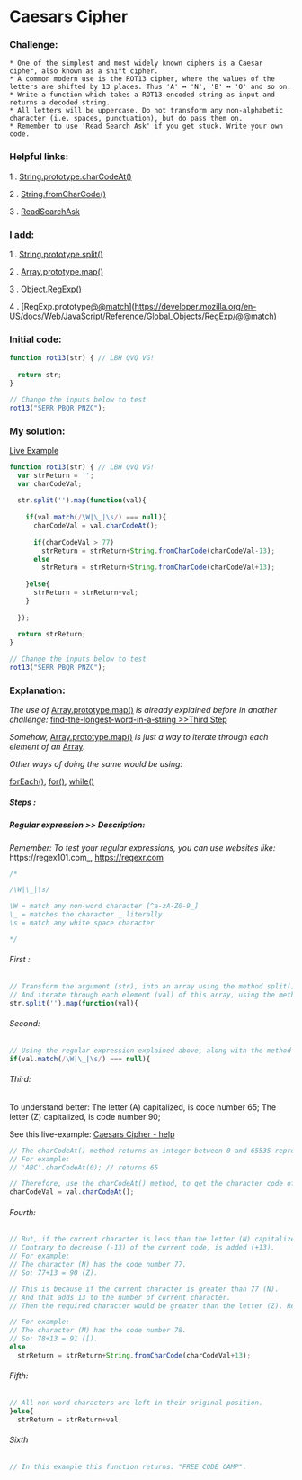 # Caesars Cipher

### Challenge:

	* One of the simplest and most widely known ciphers is a Caesar cipher, also known as a shift cipher. 
	* A common modern use is the ROT13 cipher, where the values of the letters are shifted by 13 places. Thus 'A' ↔ 'N', 'B' ↔ 'O' and so on.
	* Write a function which takes a ROT13 encoded string as input and returns a decoded string.
	* All letters will be uppercase. Do not transform any non-alphabetic character (i.e. spaces, punctuation), but do pass them on.
	* Remember to use 'Read Search Ask' if you get stuck. Write your own code.

### Helpful links:

  1 . [String.prototype.charCodeAt()](https://developer.mozilla.org/en-US/docs/Web/JavaScript/Reference/Global_Objects/String/charCodeAt)
  
  2 . [String.fromCharCode()](https://developer.mozilla.org/en-US/docs/Web/JavaScript/Reference/Global_Objects/String/fromCharCode)
  
  3 . [ReadSearchAsk](https://github.com/FreeCodeCamp/freecodecamp/wiki/FreeCodeCamp-Get-Help)

### I add:

  1 . [String.prototype.split()](https://developer.mozilla.org/en-US/docs/Web/JavaScript/Reference/Global_Objects/String/split)
  
  2 . [Array.prototype.map()](https://developer.mozilla.org/en-US/docs/Web/JavaScript/Reference/Global_Objects/Array/map)
  
  3 . [Object.RegExp()](https://developer.mozilla.org/en-US/docs/Web/JavaScript/Reference/Global_Objects/RegExp)
  
  4 . [RegExp.prototype[@@match]()](https://developer.mozilla.org/en-US/docs/Web/JavaScript/Reference/Global_Objects/RegExp/@@match)

### Initial code:

```javascript
function rot13(str) { // LBH QVQ VG!
  
  return str;
}

// Change the inputs below to test
rot13("SERR PBQR PNZC");
```

### My solution:

[Live Example](https://jsfiddle.net/fininhop/25jpd90d/)

```javascript
function rot13(str) { // LBH QVQ VG!
  var strReturn = '';
  var charCodeVal;
  
  str.split('').map(function(val){
    
    if(val.match(/\W|\_|\s/) === null){
      charCodeVal = val.charCodeAt();
      
      if(charCodeVal > 77)
        strReturn = strReturn+String.fromCharCode(charCodeVal-13);
      else
        strReturn = strReturn+String.fromCharCode(charCodeVal+13);
      
    }else{
      strReturn = strReturn+val;
    }
    
  });
  
  return strReturn;
}

// Change the inputs below to test
rot13("SERR PBQR PNZC");
```

### Explanation:
_The use of_
[Array.prototype.map()](https://developer.mozilla.org/en-US/docs/Web/JavaScript/Reference/Global_Objects/Array/map) 
_is already explained before in another challenge:_ 
[find-the-longest-word-in-a-string >>Third Step  ](https://github.com/fininhop/free-code-camp/blob/master/algorithms/basic-algorithm-scripting/find-the-longest-word-in-a-string.md#third)

_Somehow,_
[Array.prototype.map()](https://developer.mozilla.org/en-US/docs/Web/JavaScript/Reference/Global_Objects/Array/map) 
_is just a way to iterate through each element of an_ [Array](https://developer.mozilla.org/en-US/docs/Web/JavaScript/Reference/Global_Objects/Array).

_Other ways of doing the same would be using:_

[forEach()](https://developer.mozilla.org/en-US/docs/Web/JavaScript/Reference/Global_Objects/Array/forEach), [for()](https://developer.mozilla.org/en-US/docs/Web/JavaScript/Reference/Statements/for),
[while()](https://developer.mozilla.org/en-US/docs/Web/JavaScript/Reference/Statements/while)


##### Steps : 

##### Regular expression >> Description:

_Remember: To test your regular expressions, you can use websites like:_ https://regex101.com_, https://regexr.com

```javascript
/*

/\W|\_|\s/

\W = match any non-word character [^a-zA-Z0-9_]
\_ = matches the character _ literally
\s = match any white space character

*/
```

###### First : 
```javascript
// Transform the argument (str), into an array using the method split().
// And iterate through each element (val) of this array, using the method map().
str.split('').map(function(val){
```

###### Second:
```javascript
// Using the regular expression explained above, along with the method match(), to knows if the current character is a word character.
if(val.match(/\W|\_|\s/) === null){
```

###### Third:
To understand better:
The letter (A) capitalized, is code number 65;
The letter (Z) capitalized, is code number 90;

See this live-example: [Caesars Cipher - help](https://jsfiddle.net/fininhop/cn016cy9/)

```javascript
// The charCodeAt() method returns an integer between 0 and 65535 representing the UTF-16 code unit at the given index.
// For example:
// 'ABC'.charCodeAt(0); // returns 65

// Therefore, use the charCodeAt() method, to get the character code of the current character (val).
charCodeVal = val.charCodeAt();
```

###### Fourth:
```javascript
// But, if the current character is less than the letter (N) capitalized.
// Contrary to decrease (-13) of the current code, is added (+13).
// For example:
// The character (N) has the code number 77.
// So: 77+13 = 90 (Z).

// This is because if the current character is greater than 77 (N). 
// And that adds 13 to the number of current character. 
// Then the required character would be greater than the letter (Z). Returning a wrong result.

// For example:
// The character (M) has the code number 78.
// So: 78+13 = 91 ([).
else
  strReturn = strReturn+String.fromCharCode(charCodeVal+13);
```

###### Fifth:
```javascript
// All non-word characters are left in their original position.
}else{
  strReturn = strReturn+val;
```

###### Sixth
```javascript
// In this example this function returns: "FREE CODE CAMP".
```
